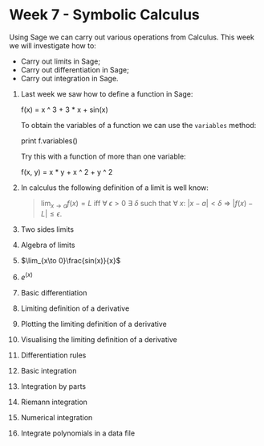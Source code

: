 # Week 7 - Symbolic Calculus

Using Sage we can carry out various operations from Calculus. This week we will investigate how to:

- Carry out limits in Sage;
- Carry out differentiation in Sage;
- Carry out integration in Sage.

1. Last week we saw how to define a function in Sage:

    f(x) = x ^ 3 + 3 * x + sin(x)

    To obtain the variables of a function we can use the `variables` method:

    print f.variables()

    Try this with a function of more than one variable:

    f(x, y) = x * y + x ^ 2 + y ^ 2

2. In calculus the following definition of a limit is well know:

    >  $\lim_{x\to a}f(x)=L$ iff $\forall\; \epsilon>0$ $\exists$ $\delta$ such that $\forall\; x$: $|x-a|<\delta$ $\Rightarrow$ $|f(x)-L|\leq \epsilon$.

3. Two sides limits
4. Algebra of limits
5. $\lim_{x\to 0}\frac{sin(x)}{x}$
6. $e^(x)$
7. Basic differentiation
8. Limiting definition of a derivative
9. Plotting the limiting definition of a derivative
10. Visualising the limiting definition of a derivative
11. Differentiation rules
11. Basic integration
12. Integration by parts
13. Riemann integration
14. Numerical integration
15. Integrate polynomials in a data file
